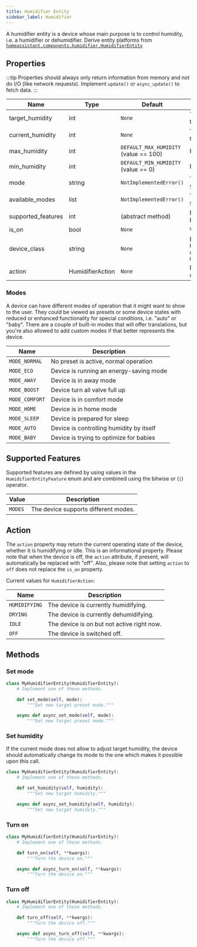 ```yaml
---
title: Humidifier Entity
sidebar_label: Humidifier
---
```


A humidifier entity is a device whose main purpose is to control humidity, i.e. a humidifier or dehumidifier. Derive entity platforms from [`homeassistant.components.humidifier.HumidifierEntity`](https://github.com/home-assistant/core/blob/dev/homeassistant/components/humidifier/__init__.py)

## Properties

:::tip
Properties should always only return information from memory and not do I/O (like network requests). Implement `update()` or `async_update()` to fetch data.
:::

| Name                    | Type   | Default                               | Description                                                                               |
| ----------------------- | ------ | ------------------------------------------------- | ----------------------------------------------------------------------------------------- |
| target_humidity         | int    | `None`                                | The target humidity the device is trying to reach.                                        |
| current_humidity        | int    | `None`                                | The current humidity measured by the device.                                              |
| max_humidity            | int    | `DEFAULT_MAX_HUMIDITY` (value == 100) | Returns the maximum humidity.                                                             |
| min_humidity            | int    | `DEFAULT_MIN_HUMIDITY` (value == 0)   | Returns the minimum humidity.                                                             |
| mode                    | string | `NotImplementedError()`               | The current active preset. Requires `SUPPORT_MODES`.                                      |
| available_modes         | list   | `NotImplementedError()`               | The available modes. Requires `SUPPORT_MODES`.                                            |
| supported_features      | int    | (abstract method)                     | Bitmap of supported features. See below.                                                  |
| is_on                   | bool   | `None`                                | Whether the device is on or off.                                                          |
| device_class            | string | `None`                                | Either `HumidifierDeviceClass.HUMIDIFIER` or `HumidiferDeviceClass.DEHUMIDIFIER`          |
| action                  | HumidifierAction | `None`                      | Returns the current status of the device.                                                 |

### Modes

A device can have different modes of operation that it might want to show to the user. They could be viewed as presets or some device states with reduced or enhanced functionality for special conditions, i.e. "auto" or "baby". There are a couple of built-in modes that will offer translations, but you're also allowed to add custom modes if that better represents the device.

| Name           | Description                              |
| -------------- | ---------------------------------------  |
| `MODE_NORMAL`  | No preset is active, normal operation    |
| `MODE_ECO`     | Device is running an energy-saving mode  |
| `MODE_AWAY`    | Device is in away mode                   |
| `MODE_BOOST`   | Device turn all valve full up            |
| `MODE_COMFORT` | Device is in comfort mode                |
| `MODE_HOME`    | Device is in home mode                   |
| `MODE_SLEEP`   | Device is prepared for sleep             |
| `MODE_AUTO`    | Device is controlling humidity by itself |
| `MODE_BABY`    | Device is trying to optimize for babies  |

## Supported Features

Supported features are defined by using values in the `HumidifierEntityFeature` enum
and are combined using the bitwise or (`|`) operator.

| Value   | Description                          |
| ------- | ------------------------------------ |
| `MODES` | The device supports different modes. |

## Action

The `action` property may return the current operating state of the device, whether it is humidifying or idle. This is an informational property. Please note that when the device is off, the `action` attribute, if present, will automatically be replaced with "off". Also, please note that setting `action` to `off` does not replace the `is_on` property.

Current values for `HumidifierAction`:

| Name          | Description                                |
| ------------- | ------------------------------------------ |
| `HUMIDIFYING` | The device is currently humidifying.       |
| `DRYING`      | The device is currently dehumidifying.     |
| `IDLE`        | The device is on but not active right now. |
| `OFF`         | The device is switched off.                |

## Methods

### Set mode

```python
class MyHumidifierEntity(HumidifierEntity):
    # Implement one of these methods.

    def set_mode(self, mode):
        """Set new target preset mode."""

    async def async_set_mode(self, mode):
        """Set new target preset mode."""
```

### Set humidity

If the current mode does not allow to adjust target humidity, the device should automatically change its mode to the one which makes it possible upon this call.

```python
class MyHumidifierEntity(HumidifierEntity):
    # Implement one of these methods.

    def set_humidity(self, humidity):
        """Set new target humidity."""

    async def async_set_humidity(self, humidity):
        """Set new target humidity."""
```

### Turn on

```python
class MyHumidifierEntity(HumidifierEntity):
    # Implement one of these methods.

    def turn_on(self, **kwargs):
        """Turn the device on."""

    async def async_turn_on(self, **kwargs):
        """Turn the device on."""
```

### Turn off

```python
class MyHumidifierEntity(HumidifierEntity):
    # Implement one of these methods.

    def turn_off(self, **kwargs):
        """Turn the device off."""

    async def async_turn_off(self, **kwargs):
        """Turn the device off."""
```
